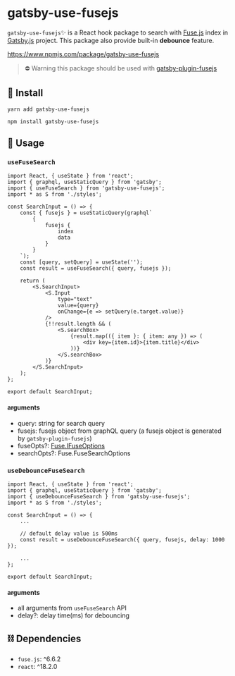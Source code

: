 # gatsby-use-fusejs

`gatsby-use-fusejs`✨ is a React hook package to search with [Fuse.js](https://fusejs.io/) index in [Gatsby.js](https://www.gatsbyjs.com/) project. This package also provide built-in **debounce** feature.

https://www.npmjs.com/package/gatsby-use-fusejs

> ⛔️ Warning
> this package should be used with [gatsby-plugin-fusejs](https://www.gatsbyjs.com/plugins/gatsby-plugin-fusejs/)

## 🚀 Install

```shell
yarn add gatsby-use-fusejs
```

```shell
npm install gatsby-use-fusejs
```

## 📕 Usage

### `useFuseSearch`

```JSX
import React, { useState } from 'react';
import { graphql, useStaticQuery } from 'gatsby';
import { useFuseSearch } from 'gatsby-use-fusejs';
import * as S from './styles';

const SearchInput = () => {
	const { fusejs } = useStaticQuery(graphql`
		{
			fusejs {
				index
				data
			}
		}
	`);
	const [query, setQuery] = useState('');
	const result = useFuseSearch({ query, fusejs });

	return (
		<S.SearchInput>
			<S.Input
				type="text"
				value={query}
				onChange={e => setQuery(e.target.value)}
			/>
			{!!result.length && (
				<S.searchBox>
					{result.map(({ item }: { item: any }) => (
						<div key={item.id}>{item.title}</div>
					))}
				</S.searchBox>
			)}
		</S.SearchInput>
	);
};

export default SearchInput;
```

#### arguments

-   query: string for search query
-   fusejs: fusejs object from graphQL query (a fusejs object is generated by `gatsby-plugin-fusejs`)
-   fuseOpts?: [Fuse.IFuseOptions](https://fusejs.io/api/options.html)
-   searchOpts?: Fuse.FuseSearchOptions

### `useDebounceFuseSearch`

```JSX
import React, { useState } from 'react';
import { graphql, useStaticQuery } from 'gatsby';
import { useDebounceFuseSearch } from 'gatsby-use-fusejs';
import * as S from './styles';

const SearchInput = () => {
	...

	// default delay value is 500ms
	const result = useDebounceFuseSearch({ query, fusejs, delay: 1000 });

	...
};

export default SearchInput;
```

#### arguments

-   all arguments from `useFuseSearch` API
-   delay?: delay time(ms) for debouncing

## ⛓️ Dependencies

-   `fuse.js`: ^6.6.2
-   `react`: ^18.2.0
